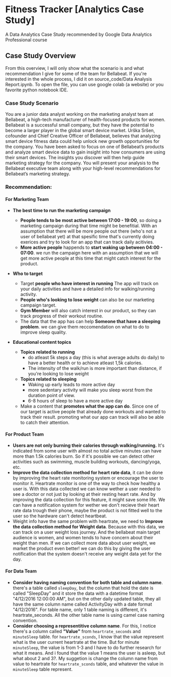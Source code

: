 # Fitness Tracker \[Analytics Case Study\]
A Data Analytics Case Study recommended by Google Data Analytics Professional course

## Case Study Overview

From this overview, I will only show what the scenario is and what recommendation I give for some of the team for Bellabeat. If you're interested in the whole process, I did it on source_code/Data Analysis Report.ipynb. To open the file, you can use google colab (a website) or you favorite python notebook IDE.

### Case Study Scenario

You are a junior data analyst working on the marketing analyst team at Bellabeat, a high-tech manufacturer of health-focused products for women. Bellabeat is a successful small company, but they have the potential to become a larger player in the
global smart device market. Urška Sršen, cofounder and Chief Creative Officer of Bellabeat, believes that analyzing smart device fitness data could help unlock new growth opportunities for the company. You have been asked to focus on one of Bellabeat’s products and analyze smart device data to gain insight into how consumers are using their smart devices. The insights you discover will then help guide marketing strategy for the company. You will present your analysis to the Bellabeat executive team along with your high-level recommendations for Bellabeat’s marketing strategy.

### Recommendation:
#### For Marketing Team
- **The best time to run the marketing campaign**

    - **People tends to be most active between 17:00 - 19:00**, so doing a marketing campaign during that time might be benefitial. With an assumption that there will be more people out there (who's not a user of bellabeat yet) at that spesific time that's currently doing exerices and try to look for an app that can track daily acitivies.
    - **More active people** happends to **start waking up between 04:00 - 07:00**. we run the campaign here with an assumption that we will get more active people at this time that might catch interest for the product.
- **Who to target**

    - Target **people who have interest in running** The app will track on your daily activities and have a detailed info for walking/running activity. 
    - **People who's looking to lose weight** can also be our marketing campaign target.
    - **Gym Member** will also catch interest in our product, so they can track progress of their workout routine.
    - The data that the app has can help **Someone that have a sleeping problem**. we can give them reccomendation on what to do to improve sleep quality.
- **Educational content topics**

    - **Topics related to running**
        - do atleast 5k steps a day (this is what average adults do daily) to have a better health or to achieve atleast 1,5k calories.
        - The intensity of the walk/run is more important than distance, if you're looking to lose weight
    - **Topics related to sleeping**
        - Waking up early leads to more active day
        - more sedentary activity will make you sleep worst from the duration point of view.
        - 6-8 hours of sleep to have a more active day
    - Make a content that **promotes what the app can do**. Since one of our target is active people that already done workouts and wanted to track their result. promoting what our app can track will also be able to catch their attention.
    
    
#### For Product Team
- **Users are not only burning their calories through walking/running.** It's indicated from some user with almost no total active minutes can have more than 1.5k calories burn. So if it's possible we can detect other activities such as swimming, muscle building workouts, dancing/yoga, etc.
- **Improve the data collection method for heart rate data**, it can be done by improving the heart rate monitoring system or encourage the user to monitor it. Heartrate monitor is one of the way to check how healthy a user is. With this data collected we can know wether a user needed to see a doctor or not just by looking at their resting heart rate. And by improving the data collection for this feature, it might save some life. We can have a notification system for wether we don't recieve their heart rate data trough their phone, maybe the product is not fitted well to the user so the hardware can't detect heartbeat.
- Weight info have the same problem with heartrate, we need to **Improve the data collection method for Weight data**. Because with this data, we can track on a user weight loss journey. And the bellabeat main target audience is women, and women tends to have concern about their weight than men. If we can collect more data about user weight, we market the product even better! we can do this by giving the user notification that the system doesn't receive any weight data yet for the day.

#### For Data Team
- **Consider having naming convention for both table and column name**. there's a table called `sleepDay`, but the column that hold the date is called "SleepDay" and it store the data with a datetime format "4/12/2016 12:00:00 AM", but on the other daily updated table, they all have the same column name called ActivityDay with a date format "4/12/2016". For table name, only 1 table naming is different, it's heartrate_seconds. All the other table name is using camel case naming convention.
- **Consider choosing a representitive column name**. For this, I notice there's a column called **"Value"** from `heartrate_seconds` and `minuteSleep` table. for `heartrate_sconds`, I know that the value represent what is the user current heartrate at the time. But for minute `minuteSleep`, the value is from 1-3 and I have to do further research for what it means. And i found that the value 1 means the user is asleep, but what about 2 and 3?. My suggetion is change the column name from value to heartrate for `heartrate_sconds` table, and whatever the value in `minuteSleep` table represent.
